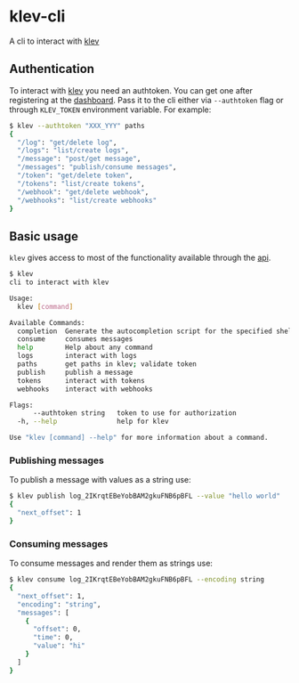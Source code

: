# klev-cli

A cli to interact with [klev](https://klev.dev)

## Authentication

To interact with [klev](https://klev.dev) you need an authtoken. You can get one after registering at the [dashboard](https://dash.klev.dev). Pass it to the cli either via `--authtoken` flag or through `KLEV_TOKEN` environment variable. For example:

```bash
$ klev --authtoken "XXX_YYY" paths
{
  "/log": "get/delete log",
  "/logs": "list/create logs",
  "/message": "post/get message",
  "/messages": "publish/consume messages",
  "/token": "get/delete token",
  "/tokens": "list/create tokens",
  "/webhook": "get/delete webhook",
  "/webhooks": "list/create webhooks"
}
```

## Basic usage

`klev` gives access to most of the functionality available through the [api](https://klev.dev/api).

```bash
$ klev 
cli to interact with klev

Usage:
  klev [command]

Available Commands:
  completion  Generate the autocompletion script for the specified shell
  consume     consumes messages
  help        Help about any command
  logs        interact with logs
  paths       get paths in klev; validate token
  publish     publish a message
  tokens      interact with tokens
  webhooks    interact with webhooks

Flags:
      --authtoken string   token to use for authorization
  -h, --help               help for klev

Use "klev [command] --help" for more information about a command.
```

### Publishing messages

To publish a message with values as a string use:

```bash
$ klev publish log_2IKrqtEBeYobBAM2gkuFNB6pBFL --value "hello world"
{
  "next_offset": 1
}
```

### Consuming messages

To consume messages and render them as strings use:

```bash
$ klev consume log_2IKrqtEBeYobBAM2gkuFNB6pBFL --encoding string
{
  "next_offset": 1,
  "encoding": "string",
  "messages": [
    {
      "offset": 0,
      "time": 0,
      "value": "hi"
    }
  ]
}
```
